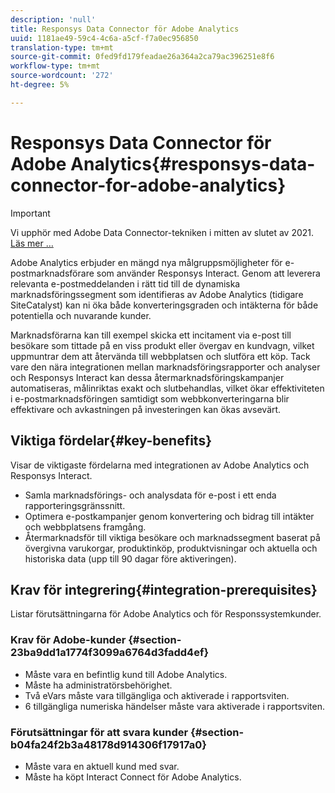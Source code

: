 ```yaml
---
description: 'null'
title: Responsys Data Connector för Adobe Analytics
uuid: 1181ae49-59c4-4c6a-a5cf-f7a0ec956850
translation-type: tm+mt
source-git-commit: 0fed9fd179feadae26a364a2ca79ac396251e8f6
workflow-type: tm+mt
source-wordcount: '272'
ht-degree: 5%

---
```



# Responsys Data Connector för Adobe Analytics{#responsys-data-connector-for-adobe-analytics}

>[!IMPORTANT]
>
>Vi upphör med Adobe Data Connector-tekniken i mitten av slutet av 2021. [Läs mer …](/help/import/data-connectors/data-connectors-eol.md)

Adobe Analytics erbjuder en mängd nya målgruppsmöjligheter för e-postmarknadsförare som använder Responsys Interact. Genom att leverera relevanta e-postmeddelanden i rätt tid till de dynamiska marknadsföringssegment som identifieras av Adobe Analytics (tidigare SiteCatalyst) kan ni öka både konverteringsgraden och intäkterna för både potentiella och nuvarande kunder.

Marknadsförarna kan till exempel skicka ett incitament via e-post till besökare som tittade på en viss produkt eller övergav en kundvagn, vilket uppmuntrar dem att återvända till webbplatsen och slutföra ett köp. Tack vare den nära integrationen mellan marknadsföringsrapporter och analyser och Responsys Interact kan dessa återmarknadsföringskampanjer automatiseras, målinriktas exakt och slutbehandlas, vilket ökar effektiviteten i e-postmarknadsföringen samtidigt som webbkonverteringarna blir effektivare och avkastningen på investeringen kan ökas avsevärt.

## Viktiga fördelar{#key-benefits}

Visar de viktigaste fördelarna med integrationen av Adobe Analytics och Responsys Interact.

* Samla marknadsförings- och analysdata för e-post i ett enda rapporteringsgränssnitt.
* Optimera e-postkampanjer genom konvertering och bidrag till intäkter och webbplatsens framgång.
* Återmarknadsför till viktiga besökare och marknadssegment baserat på övergivna varukorgar, produktinköp, produktvisningar och aktuella och historiska data (upp till 90 dagar före aktiveringen).

## Krav för integrering{#integration-prerequisites}

Listar förutsättningarna för Adobe Analytics och för Responssystemkunder.

### Krav för Adobe-kunder {#section-23ba9dd1a1774f3099a6764d3fadd4ef}

* Måste vara en befintlig kund till Adobe Analytics.
* Måste ha administratörsbehörighet.
* Två eVars måste vara tillgängliga och aktiverade i rapportsviten.
* 6 tillgängliga numeriska händelser måste vara aktiverade i rapportsviten.

### Förutsättningar för att svara kunder {#section-b04fa24f2b3a48178d914306f17917a0}

* Måste vara en aktuell kund med svar.
* Måste ha köpt Interact Connect för Adobe Analytics.
